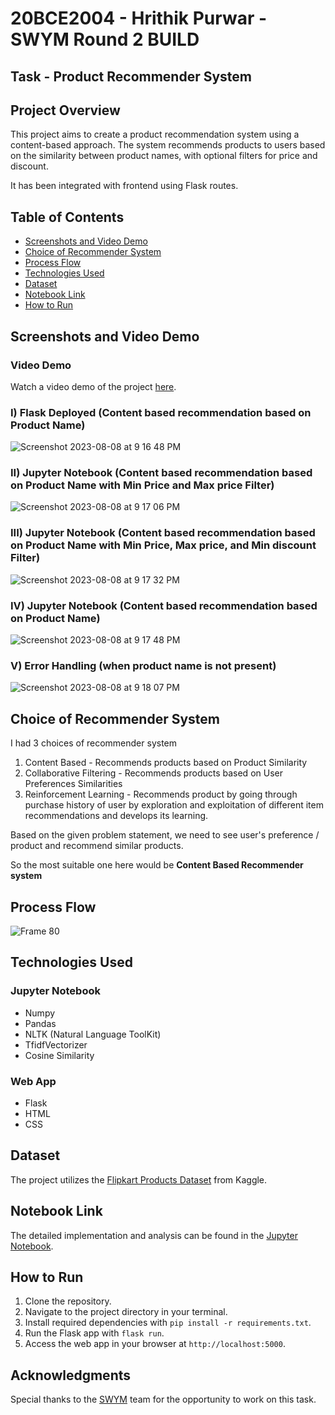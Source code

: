 # 20BCE2004 - Hrithik Purwar - SWYM Round 2 BUILD
## Task - Product Recommender System

## Project Overview

This project aims to create a product recommendation system using a content-based approach. The system recommends products to users based on the similarity between product names, with optional filters for price and discount.

It has been integrated with frontend using Flask routes.

## Table of Contents

- [Screenshots and Video Demo](#screenshots-and-video-demo)
- [Choice of Recommender System](#choice-of-recommender-system)
- [Process Flow](#process-flow)
- [Technologies Used](#technologies-used)
- [Dataset](#dataset)
- [Notebook Link](#notebook-link)
- [How to Run](#how-to-run)

## Screenshots and Video Demo

### Video Demo
Watch a video demo of the project [here](https://drive.google.com/drive/folders/1nTcnBzXUb1i1AuDOC3ensUmDFnok8IKu?usp=sharing).

### I) Flask Deployed (Content based recommendation based on Product Name)</b>
![Screenshot 2023-08-08 at 9 16 48 PM](https://github.com/hrithikpurwar/SWYMtask/assets/72293452/b7246171-cf86-4d96-8362-dd0a1129ce72)

### II) Jupyter Notebook (Content based recommendation based on Product Name with Min Price and Max price Filter)</b><br>
![Screenshot 2023-08-08 at 9 17 06 PM](https://github.com/hrithikpurwar/SWYMtask/assets/72293452/38c3e43c-6613-4183-8b15-d77f79e87c7a)

### III) Jupyter Notebook (Content based recommendation based on Product Name with Min Price, Max price, and Min discount Filter)</b><br>
![Screenshot 2023-08-08 at 9 17 32 PM](https://github.com/hrithikpurwar/SWYMtask/assets/72293452/a47eb65d-451b-474f-b1fe-fbc5b20eeeca)

### IV) Jupyter Notebook (Content based recommendation based on Product Name)</b><br>
![Screenshot 2023-08-08 at 9 17 48 PM](https://github.com/hrithikpurwar/SWYMtask/assets/72293452/1de36a39-63c2-487b-92d1-ef9b7e4f37fa)

### V) Error Handling (when product name is not present)</b><br>
![Screenshot 2023-08-08 at 9 18 07 PM](https://github.com/hrithikpurwar/SWYMtask/assets/72293452/ec7a226f-f45c-414e-9d38-bb26363b46ae)


## Choice of Recommender System

I had 3 choices of recommender system

1. Content Based - Recommends products based on Product Similarity
2. Collaborative Filtering - Recommends products based on User Preferences Similarities
3. Reinforcement Learning - Recommends product by going through purchase history of user by exploration and exploitation of different item recommendations and develops its learning.

Based on the given problem statement, we need to see user's preference / product and recommend similar products.

So the most suitable one here would be <b>Content Based Recommender system</b>

## Process Flow
![Frame 80](https://github.com/hrithikpurwar/SWYMtask/assets/72293452/03753670-41be-4669-b636-012f223608f4)


## Technologies Used

### Jupyter Notebook
- Numpy
- Pandas
- NLTK (Natural Language ToolKit)
- TfidfVectorizer
- Cosine Similarity

### Web App
- Flask
- HTML
- CSS


## Dataset

The project utilizes the [Flipkart Products Dataset](https://www.kaggle.com/datasets/PromptCloudHQ/flipkart-products) from Kaggle.

## Notebook Link

The detailed implementation and analysis can be found in the [Jupyter Notebook](https://www.kaggle.com/hrithikpurwar/swym-task).

## How to Run

1. Clone the repository.
2. Navigate to the project directory in your terminal.
3. Install required dependencies with `pip install -r requirements.txt`.
4. Run the Flask app with `flask run`.
5. Access the web app in your browser at `http://localhost:5000`.


## Acknowledgments

Special thanks to the [SWYM](https://swym.it) team for the opportunity to work on this task.





